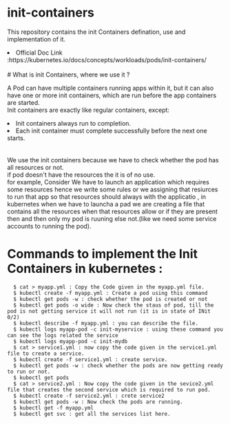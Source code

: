 # init-containers
This repository contains the init Containers defination, use and implementation of it.<br>
<li>
    Official Doc Link :https://kubernetes.io/docs/concepts/workloads/pods/init-containers/ 
 </li><br>
# What is init Containers, where we use it ? <br>

A Pod can have multiple containers running apps within it, but it can also have one or more init containers, which are run before the app containers are started.<br> Init containers are exactly like regular containers, except: <br> <li> Init containers always run to completion.</li>
    <li>Each init container must complete successfully before the next one starts.</li>
    <br>
    <br>
        We use the init containers because we have to check whether the pod has all resources or not.<br> if pod doesn't have the resources the it is of no use.<br> for example,  Consider We have to launch an application which requires some resources hence we write some rules or we assigning that resiurces to run that app so that resources should always with the applicatio , in kubernetes when we have to launcha a pad we are creating a file that contains all the resources when that resources allow or if they are present then and then only my pod is ruuning else not.(like we need some service accounts to running the pod).


# Commands to implement the Init Containers in kubernetes :

      $ cat > myapp.yml : Copy the Code given in the myapp.yml file.
      $ kubectl create -f myapp.yml : Create a pod using this command
      $ kubectl get pods -w : check whether the pod is created or not 
      $ kubectl get pods -o wide : Now check the staus of pod, till the pod is not getting service it will not run (it is in state of INit 0/2)
      $ kubectl describe -f myapp.yml : you can describe the file.
      $ kubectl logs myapp-pod -c init-myservice : using these command you can see the logs related the service
      $ kubectl logs myapp-pod -c init-mydb
      $ cat > service1.yml : now copy the code given in the service1.yml file to create a service.
      $ kubectl create -f service1.yml : create service.
      $ kubectl get pods -w : check whether the pods are now getting ready to run or not.
      $ kubectl get pods
      $ cat > service2.yml : Now copy the code given in the sevice2.yml file that creates the second service which is required to run pod.
      $ kubectl create -f service2.yml : crete service2
      $ kubectl get pods -w : Now check the pods are running.
      $ kubectl get -f myapp.yml
      $ kubectl get svc : get all the services list here.
